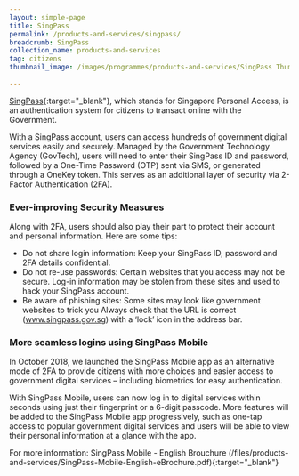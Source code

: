 ```yaml
---
layout: simple-page
title: SingPass
permalink: /products-and-services/singpass/
breadcrumb: SingPass
collection_name: products-and-services
tag: citizens
thumbnail_image: /images/programmes/products-and-services/SingPass Thumbnail.jpg
      
---
```


[SingPass](https://www.singpass.gov.sg/spauth/login/loginpage?URL=%2F&TAM_OP=login){:target="_blank"}, which stands for Singapore Personal Access, is an authentication system for citizens to transact online with the Government. 

With a SingPass account, users can access hundreds of government digital services easily and securely. Managed by the Government Technology Agency (GovTech), users will need to enter their SingPass ID and password, followed by a One-Time Password (OTP) sent via SMS, or generated through a OneKey token. This serves as an additional layer of security via 2-Factor Authentication (2FA).


### **Ever-improving Security Measures**

Along with 2FA, users should also play their part to protect their account and personal information. Here are some tips:

* Do not share login information: Keep your SingPass ID, password and 2FA details confidential.
* Do not re-use passwords: Certain websites that you access may not be secure. Log-in information may be stolen from these sites and used to hack your SingPass account.
* Be aware of phishing sites: Some sites may look like government websites to trick you Always check that the URL is correct (www.singpass.gov.sg) with a ‘lock’ icon in the address bar.


### **More seamless logins using SingPass Mobile**

In October 2018, we launched the SingPass Mobile app as an alternative mode of 2FA to provide citizens with more choices and easier access to government digital services – including biometrics for easy authentication.
 
With SingPass Mobile, users can now log in to digital services within seconds using just their fingerprint or a 6-digit passcode. More features will be added to the SingPass Mobile app progressively, such as one-tap access to popular government digital services and users will be able to view their personal information at a glance with the app.


For more information: SingPass Mobile - English Brouchure (/files/products-and-services/SingPass-Mobile-English-eBrochure.pdf){:target="_blank"}
